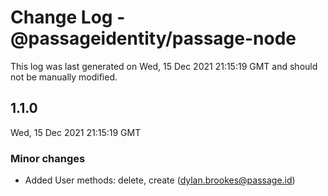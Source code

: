 # Change Log - @passageidentity/passage-node

This log was last generated on Wed, 15 Dec 2021 21:15:19 GMT and should not be manually modified.

<!-- Start content -->

## 1.1.0

Wed, 15 Dec 2021 21:15:19 GMT

### Minor changes

- Added User methods: delete, create (dylan.brookes@passage.id)
